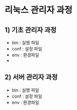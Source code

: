# 리눅스 관리자 과정

## 1) 기초 관리자 과정
* bin : 실행 파일
* conf : 설정 파일
* env : 환경파일
* 
## 2) 서버 관리자 과정
* bin : 실행 파일
* conf : 설정 파일
* env : 환경파일
